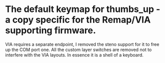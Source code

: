# The default keymap for thumbs_up - a copy specific for the Remap/VIA supporting firmware.
VIA requires a separate endpoint, I removed the steno support for it to free up the COM port one.
All the custom layer switches are removed not to interfere with the VIA layouts.
In essence it is a shell of a keyboard.
